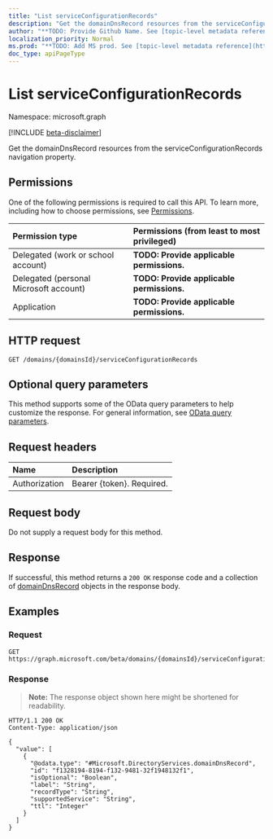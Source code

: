 ```yaml
---
title: "List serviceConfigurationRecords"
description: "Get the domainDnsRecord resources from the serviceConfigurationRecords navigation property."
author: "**TODO: Provide Github Name. See [topic-level metadata reference](https://msgo.azurewebsites.net/add/document/guidelines/metadata.html#topic-level-metadata)**"
localization_priority: Normal
ms.prod: "**TODO: Add MS prod. See [topic-level metadata reference](https://msgo.azurewebsites.net/add/document/guidelines/metadata.html#topic-level-metadata)**"
doc_type: apiPageType
---
```


# List serviceConfigurationRecords
Namespace: microsoft.graph

[!INCLUDE [beta-disclaimer](../../includes/beta-disclaimer.md)]

Get the domainDnsRecord resources from the serviceConfigurationRecords navigation property.

## Permissions
One of the following permissions is required to call this API. To learn more, including how to choose permissions, see [Permissions](/graph/permissions-reference).

|Permission type|Permissions (from least to most privileged)|
|:---|:---|
|Delegated (work or school account)|**TODO: Provide applicable permissions.**|
|Delegated (personal Microsoft account)|**TODO: Provide applicable permissions.**|
|Application|**TODO: Provide applicable permissions.**|

## HTTP request

<!-- {
  "blockType": "ignored"
}
-->
``` http
GET /domains/{domainsId}/serviceConfigurationRecords
```

## Optional query parameters
This method supports some of the OData query parameters to help customize the response. For general information, see [OData query parameters](/graph/query-parameters).

## Request headers
|Name|Description|
|:---|:---|
|Authorization|Bearer {token}. Required.|

## Request body
Do not supply a request body for this method.

## Response

If successful, this method returns a `200 OK` response code and a collection of [domainDnsRecord](../resources/domaindnsrecord.md) objects in the response body.

## Examples

### Request
<!-- {
  "blockType": "request",
  "name": "list_domaindnsrecord"
}
-->
``` http
GET https://graph.microsoft.com/beta/domains/{domainsId}/serviceConfigurationRecords
```


### Response
>**Note:** The response object shown here might be shortened for readability.
<!-- {
  "blockType": "response",
  "truncated": true,
  "@odata.type": "Collection(Microsoft.DirectoryServices.domainDnsRecord)"
}
-->
``` http
HTTP/1.1 200 OK
Content-Type: application/json

{
  "value": [
    {
      "@odata.type": "#Microsoft.DirectoryServices.domainDnsRecord",
      "id": "f1328194-8194-f132-9481-32f1948132f1",
      "isOptional": "Boolean",
      "label": "String",
      "recordType": "String",
      "supportedService": "String",
      "ttl": "Integer"
    }
  ]
}
```

